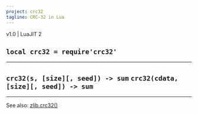 ```yaml
---
project: crc32
tagline: CRC-32 in Lua
---
```


v1.0 | LuaJIT 2

## `local crc32 = require'crc32'`

-----------------------------------------
`crc32(s, [size][, seed]) -> sum`
`crc32(cdata, [size][, seed]) -> sum`
-----------------------------------------

----
See also: [zlib.crc32()](zlib.html#crc32)
